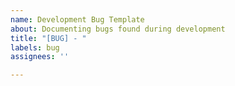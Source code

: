 ```yaml
---
name: Development Bug Template
about: Documenting bugs found during development
title: "[BUG] - "
labels: bug
assignees: ''

---
```



